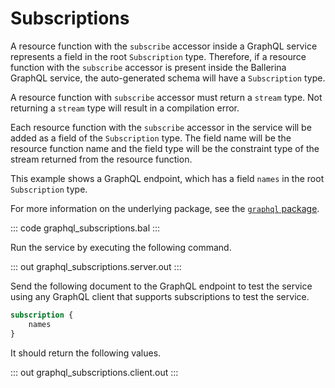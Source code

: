 # Subscriptions

A resource function with the `subscribe` accessor inside a GraphQL service represents a field in the root `Subscription` type. Therefore, if a resource function with the `subscribe` accessor is present inside the Ballerina GraphQL service, the auto-generated schema will have a `Subscription` type.

A resource function with `subscribe` accessor must return a `stream` type. Not returning a `stream` type will result in a compilation error.

Each resource function with the `subscribe` accessor in the service will be added as a field of the `Subscription` type. The field name will be the resource function name and the field type will be the constraint type of the stream returned from the resource function.

This example shows a GraphQL endpoint, which has a field `names` in the root `Subscription` type.

For more information on the underlying package, see the [`graphql` package](https://docs.central.ballerina.io/ballerina/graphql/latest/).

::: code graphql_subscriptions.bal :::

Run the service by executing the following command.

::: out graphql_subscriptions.server.out :::

Send the following document to the GraphQL endpoint to test the service using any GraphQL client that supports subscriptions to test the service.

```graphql
subscription {
    names
}
```

It should return the following values.

::: out graphql_subscriptions.client.out :::
